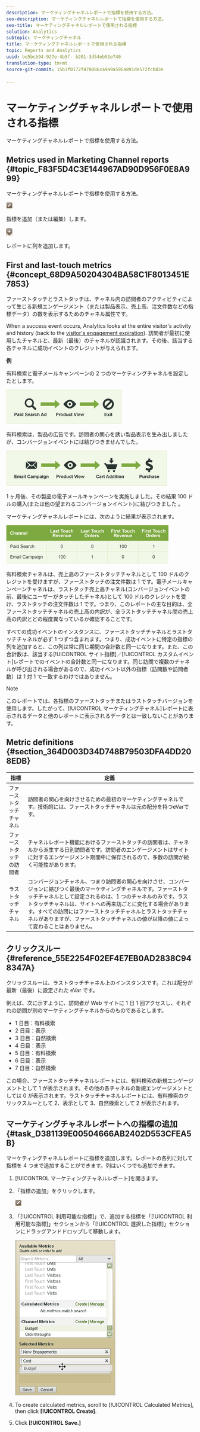 ```yaml
---
description: マーケティングチャネルレポートで指標を使用する方法。
seo-description: マーケティングチャネルレポートで指標を使用する方法。
seo-title: マーケティングチャネルレポートで使用される指標
solution: Analytics
subtopic: マーケティングチャネル
title: マーケティングチャネルレポートで使用される指標
topic: Reports and Analytics
uuid: be5bcb94-927e-4b5f- b201-3d54eb51e740
translation-type: tm+mt
source-git-commit: 15b3f0172f470086ca9a9a596a891de572fcb83e

---
```



# マーケティングチャネルレポートで使用される指標

マーケティングチャネルレポートで指標を使用する方法。

## Metrics used in Marketing Channel reports {#topic_F83F5D4C3E144967AD90D956F0E8A999}

マーケティングチャネルレポートで指標を使用する方法。

![](assets/metric_edit_icon.png)

指標を追加（または編集）します。

![](assets/add_column_icon.png)

 レポートに列を追加します。

## First and last-touch metrics {#concept_68D9A50204304BA58C1F8013451E7853}

ファーストタッチとラストタッチは、チャネル内の訪問者のアクティビティによって生じる新規エンゲージメント（または製品表示、売上高、注文件数などの指標データ）の数を表示するためのチャネル属性です。

When a success event occurs, Analytics looks at the entire visitor's activity and history (back to the [visitor's engagement expiration](../../components/c-marketing-channels/visitor-engagement.md#topic_32ADFDB12D3A4F35843A4545AC97C49F)). 訪問者が最初に使用したチャネルと、最新（最後）のチャネルが認識されます。その後、該当する各チャネルに成功イベントのクレジットが与えられます。

<!-- 

<note>
  A first-touch value has a rolling expiration based on the frequency of a visitor returning to the site. This first-touch expiration resets whenever a visitor returns to the site. This effects reporting by causing first-touch values to persist longer than you might expect. For example, this can occur if an instance of an first-touch channel was created a year ago. Remove the values on the eVar in the admin console to reset. 
</note>

 -->

**例**

有料検索と電子メールキャンペーンの 2 つのマーケティングチャネルを設定したとします。

![](assets/paid_search.png)

有料検索は、製品の広告です。訪問者の関心を誘い製品表示を生み出しましたが、コンバージョンイベントには結びつきませんでした。

![](assets/email_campaign.png)

1 ヶ月後、その製品の電子メールキャンペーンを実施しました。その結果 100 ドルの購入(または他の望まれるコンバージョンイベント)に結びつきました 。

マーケティングチャネルレポートには、次のように結果が表示されます。

![](assets/report-graphic.png)

有料検索チャネルは、売上高のファーストタッチチャネルとして 100 ドルのクレジットを受けますが、ファーストタッチの注文件数は 1 です。電子メールキャンペーンチャネルは、ラストタッチ売上高チャネル(コンバージョンイベントの前、最後にユーザーがタッチしたチャネル)として 100 ドルのクレジットを受け、ラストタッチの注文件数は 1 です。つまり、このレポートの主な目的は、全ファーストタッチチャネルの売上高の内訳が、全ラストタッチチャネル間の売上高の内訳とどの程度異なっているか確認することです。

すべての成功イベントのインスタンスに、ファーストタッチチャネルとラストタッチチャネルが必ず 1 つずつ含まれます。つまり、成功イベントに特定の指標の列を追加すると、この列は常に同じ期間の合計数と同一になります。また、この合計数は、該当する[!UICONTROL サイト指標]／[!UICONTROL カスタムイベント]レポートでのイベントの合計数と同一になります。同じ訪問で複数のチャネルが呼び出される場合があるので、成功イベント以外の指標（訪問数や訪問者数）は 1 対 1 で一致するわけではありません。

>[!NOTE]
>
>このレポートでは、各指標のファーストタッチまたはラストタッチバージョンを使用します。したがって、[!UICONTROL マーケティングチャネル]レポートに表示されるデータと他のレポートに表示されるデータとは一致しないことがあります。

## Metric definitions {#section_364D003D34D748B79503DFA4DD208EDB}

| 指標 | 定義 |
|--- |--- |
| ファーストタッチチャネル | 訪問者の関心を向けさせるための最初のマーケティングチャネルです。技術的には、ファーストタッチチャネルは元の配分を持つeVarです。 |
| ファーストタッチの訪問者 | チャネルレポート機能におけるファーストタッチの訪問者は、チャネルから派生する日別訪問者です。訪問者のエンゲージメントはサイトに対するエンゲージメント期間中に保存されるので、多数の訪問が続く可能性があります。 |
| ラストタッチチャネル | コンバージョンチャネル、つまり訪問者の関心を向けさせ、コンバージョンに結びつく最後のマーケティングチャネルです。ファーストタッチチャネルとして設定されるのは、1 つのチャネルのみです。ラストタッチチャネルは、サイトへの再来訪ごとに変化する場合があります。すべての訪問にはファーストタッチチャネルとラストタッチチャネルがありますが、ファーストタッチチャネルの値が以降の値によって変わることはありません。 |

## クリックスルー {#reference_55E2254F02EF4E7EB0AD2838C948347A}

クリックスルーは、ラストタッチチャネル上のインスタンスです。これは配分が最新（最後）に設定された eVar です。

例えば、次に示すように、訪問者が Web サイトに 1 日 1 回アクセスし、それぞれの訪問が別のマーケティングチャネルからのものであるとします。

* 1 日目：有料検索
* 2 日目：表示
* 3 日目：自然検索
* 4 日目：表示
* 5 日目：有料検索
* 6 日目：表示
* 7 日目：自然検索

この場合、ファーストタッチチャネルレポートには、有料検索の新規エンゲージメントとして 1 が表示されます。その他の各チャネルの新規エンゲージメントとしては 0 が表示されます。ラストタッチチャネルレポートには、有料検索のクリックスルーとして 2、表示として 3、自然検索として 2 が表示されます。

## マーケティングチャネルレポートへの指標の追加 {#task_D381139E00504666AB2402D553CFEA5B}

マーケティングチャネルレポートに指標を追加します。レポートの各列に対して指標を 4 つまで追加することができます。列はいくつでも追加できます。

1. [!UICONTROL マーケティングチャネルレポート]を開きます。
1. 「指標の追加」をクリックします。

   ![](assets/metric_edit_icon.png)

1. 「[!UICONTROL 利用可能な指標]」で、追加する指標を「[!UICONTROL 利用可能な指標]」セクションから「[!UICONTROL 選択した指標]」セクションにドラッグアンドドロップして移動します。

   ![手順の結果](assets/metric_create.png)

1. To create calculated metrics, scroll to [!UICONTROL Calculated Metrics], then click **[!UICONTROL Create]**.
1. Click **[!UICONTROL Save.]**

